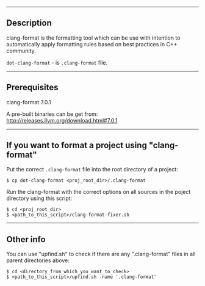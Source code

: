 --------------------------------------------------------------------------------
Description
--------------------------------------------------------------------------------

clang-format is the formatting tool which can be use with intention to automatically
apply formatting rules based on best practices in C++ community.

`dot-clang-format` - is `.clang-format` file.

--------------------------------------------------------------------------------
Prerequisites
--------------------------------------------------------------------------------

clang-format 7.0.1

A pre-built binaries can be get from:
    http://releases.llvm.org/download.html#7.0.1


--------------------------------------------------------------------------------
If you want to format a project using "clang-format"
--------------------------------------------------------------------------------

Put the correct `.clang-format` file into the root directory of a project:

    $ cp dot-clang-format <proj_root_dir>/.clang-format

Run the clang-format with the correct options on all sources in the poject
   directory using this script:

    $ cd <proj_root_dir>
    $ <path_to_this_script>/clang-format-fixer.sh


--------------------------------------------------------------------------------
Other info
--------------------------------------------------------------------------------

You can use "upfind.sh" to check if there are any ".clang-format" files in all
parent directories above:

    $ cd <directory_from_which_you_want_to_check>
    $ <path_to_this_script>/upfind.sh -name '.clang-format'

